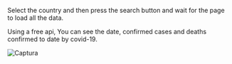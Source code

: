 Select the country and then press the search button and wait for the page to load all the data.

Using a free api,
You can see the date, confirmed cases and deaths confirmed to date by covid-19.

![Captura](https://user-images.githubusercontent.com/66681577/181351052-538107e4-6f6b-44fc-a6c6-333cd5cbe77d.PNG)

